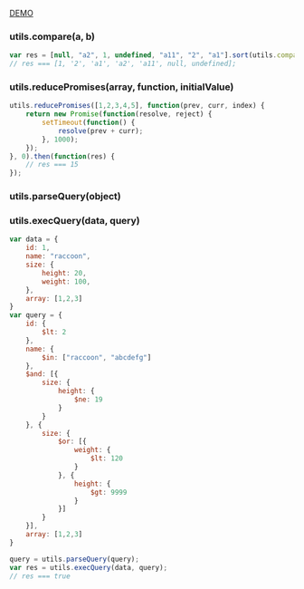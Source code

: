 [DEMO](https://godicheol.github.io/javascript-utilities/)

### utils.compare(a, b)
```js
var res = [null, "a2", 1, undefined, "a11", "2", "a1"].sort(utils.compare);
// res === [1, '2', 'a1', 'a2', 'a11', null, undefined];
```

### utils.reducePromises(array, function, initialValue)
```js
utils.reducePromises([1,2,3,4,5], function(prev, curr, index) {
    return new Promise(function(resolve, reject) {
        setTimeout(function() {
            resolve(prev + curr);
        }, 1000);
    });
}, 0).then(function(res) {
    // res === 15
});
```

### utils.parseQuery(object)
### utils.execQuery(data, query)
```js
var data = {
    id: 1,
    name: "raccoon",
    size: {
        height: 20,
        weight: 100,
    },
    array: [1,2,3]
}
var query = {
    id: {
        $lt: 2
    },
    name: {
        $in: ["raccoon", "abcdefg"]
    },
    $and: [{
        size: {
            height: {
                $ne: 19
            }
        }
    }, {
        size: {
            $or: [{
                weight: {
                    $lt: 120
                }
            }, {
                height: {
                    $gt: 9999
                }
            }]
        }
    }],
    array: [1,2,3]
}

query = utils.parseQuery(query);
var res = utils.execQuery(data, query);
// res === true
```

